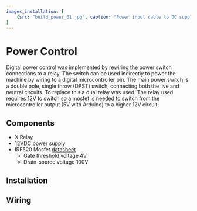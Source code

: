 ```yaml
---
images_installation: [
    {src: "build_power_01.jpg", caption: "Power input cable to DC supply attached with spade connectors"},
]
---
```


# Power Control
Digital power control was implemented by rewiring the power switch connections to a relay. The switch can be used indirectly to power the machine by wiring to a digital microcontroller pin. The main power switch is a double pole, single throw (DPST) switch, connecting both the live and neutral circuits. To replace this a dual relay was used. The relay used requires 12V to switch so a mosfet is needed to switch from the microcontroller output (5V with Arduino) to a higher 12V circuit.


## Components
* X Relay
* [12VDC power supply](./power-supply.md)
* IRF520 Mosfet [datasheet](https://www.vishay.com/docs/91017/91017.pdf)
    * Gate threshold voltage 4V
    * Drain-source voltage 100V

## Installation

## Wiring

<DocsImageLayout :images="$frontmatter.images_installation" srcBase="/silvia/assets/build/"></DocsImageLayout>